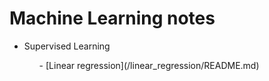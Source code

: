# Machine Learning notes

<ul>
<li>Supervised Learning</li>
<ul>
- [Linear regression](/linear_regression/README.md)
</ul> 
</ul> 
